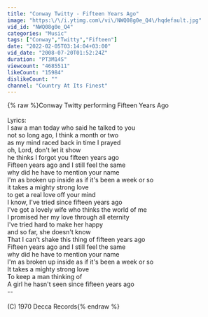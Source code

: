 ```yaml
---
title: "Conway Twitty - Fifteen Years Ago"
image: "https:\/\/i.ytimg.com\/vi\/NWQ08g0e_Q4\/hqdefault.jpg"
vid_id: "NWQ08g0e_Q4"
categories: "Music"
tags: ["Conway","Twitty","Fifteen"]
date: "2022-02-05T03:14:04+03:00"
vid_date: "2008-07-20T01:52:24Z"
duration: "PT3M14S"
viewcount: "4685511"
likeCount: "15984"
dislikeCount: ""
channel: "Country At Its Finest"
---
```

{% raw %}Conway Twitty performing Fifteen Years Ago<br /><br />Lyrics:<br />I saw a man today who said he talked to you<br />not so long ago, I think a month or two<br />as my mind raced back in time I prayed<br />oh, Lord, don't let it show<br />he thinks I forgot you fifteen years ago<br />Fifteen years ago and I still feel the same<br />why did he have to mention your name<br />I'm as broken up inside as if it's been a week or so<br />it takes a mighty strong love<br />to get a real love off your mind<br />I know, I've tried since fifteen years ago<br />I've got a lovely wife who thinks the world of me<br />I promised her my love through all eternity<br />I've tried hard to make her happy<br />and so far, she doesn't know<br />That I can't shake this thing of fifteen years ago<br />Fifteen years ago and I still feel the same<br />why did he have to mention your name<br />I'm as broken up inside as if it's been a week or so<br />It takes a mighty strong love<br />To keep a man thinking of<br />A girl he hasn't seen since fifteen years ago<br />--<br /><br />(C) 1970 Decca Records{% endraw %}
